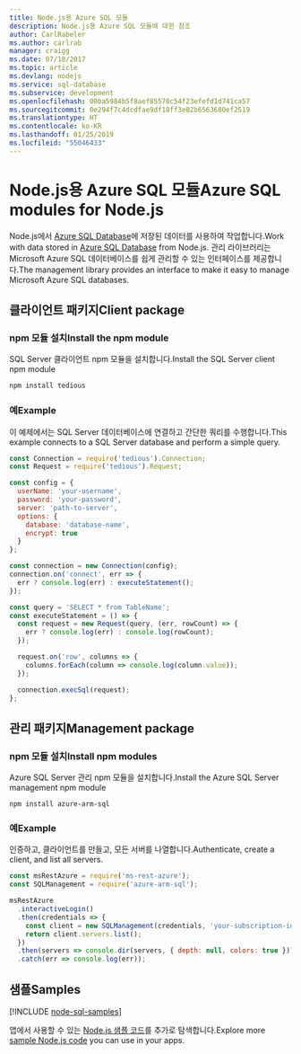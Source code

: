 ```yaml
---
title: Node.js용 Azure SQL 모듈
description: Node.js용 Azure SQL 모듈에 대한 참조
author: CarlRabeler
ms.author: carlrab
manager: craigg
ms.date: 07/18/2017
ms.topic: article
ms.devlang: nodejs
ms.service: sql-database
ms.subservice: development
ms.openlocfilehash: 00ba5984b5f8aef85570c54f23efefd1d741ca57
ms.sourcegitcommit: 0e294f7c4dcdfae9df18ff3e82b6563680ef2519
ms.translationtype: HT
ms.contentlocale: ko-KR
ms.lasthandoff: 01/25/2019
ms.locfileid: "55046433"
---
```

# <a name="azure-sql-modules-for-nodejs"></a><span data-ttu-id="b4dc8-103">Node.js용 Azure SQL 모듈</span><span class="sxs-lookup"><span data-stu-id="b4dc8-103">Azure SQL modules for Node.js</span></span>

<span data-ttu-id="b4dc8-104">Node.js에서 [Azure SQL Database](https://docs.microsoft.com/azure/sql-database/sql-database-technical-overview)에 저장된 데이터를 사용하여 작업합니다.</span><span class="sxs-lookup"><span data-stu-id="b4dc8-104">Work with data stored in [Azure SQL Database](https://docs.microsoft.com/azure/sql-database/sql-database-technical-overview) from Node.js.</span></span>
<span data-ttu-id="b4dc8-105">관리 라이브러리는 Microsoft Azure SQL 데이터베이스를 쉽게 관리할 수 있는 인터페이스를 제공합니다.</span><span class="sxs-lookup"><span data-stu-id="b4dc8-105">The management library provides an interface to make it easy to manage Microsoft Azure SQL databases.</span></span>

## <a name="client-package"></a><span data-ttu-id="b4dc8-106">클라이언트 패키지</span><span class="sxs-lookup"><span data-stu-id="b4dc8-106">Client package</span></span>

### <a name="install-the-npm-module"></a><span data-ttu-id="b4dc8-107">npm 모듈 설치</span><span class="sxs-lookup"><span data-stu-id="b4dc8-107">Install the npm module</span></span>

<span data-ttu-id="b4dc8-108">SQL Server 클라이언트 npm 모듈을 설치합니다.</span><span class="sxs-lookup"><span data-stu-id="b4dc8-108">Install the SQL Server client npm module</span></span>

```bash
npm install tedious
```

### <a name="example"></a><span data-ttu-id="b4dc8-109">예</span><span class="sxs-lookup"><span data-stu-id="b4dc8-109">Example</span></span>

<span data-ttu-id="b4dc8-110">이 예제에서는 SQL Server 데이터베이스에 연결하고 간단한 쿼리를 수행합니다.</span><span class="sxs-lookup"><span data-stu-id="b4dc8-110">This example connects to a SQL Server database and perform a simple query.</span></span>

```javascript
const Connection = require('tedious').Connection;
const Request = require('tedious').Request;

const config = {
  userName: 'your-username',
  password: 'your-password',
  server: 'path-to-server',
  options: {
    database: 'database-name',
    encrypt: true
  }
};

const connection = new Connection(config);
connection.on('connect', err => {
  err ? console.log(err) : executeStatement();
});

const query = 'SELECT * from TableName';
const executeStatement = () => {
  const request = new Request(query, (err, rowCount) => {
    err ? console.log(err) : console.log(rowCount);
  });

  request.on('row', columns => {
    columns.forEach(column => console.log(column.value));
  });

  connection.execSql(request);
};
```

## <a name="management-package"></a><span data-ttu-id="b4dc8-111">관리 패키지</span><span class="sxs-lookup"><span data-stu-id="b4dc8-111">Management package</span></span>

### <a name="install-npm-modules"></a><span data-ttu-id="b4dc8-112">npm 모듈 설치</span><span class="sxs-lookup"><span data-stu-id="b4dc8-112">Install npm modules</span></span>

<span data-ttu-id="b4dc8-113">Azure SQL Server 관리 npm 모듈을 설치합니다.</span><span class="sxs-lookup"><span data-stu-id="b4dc8-113">Install the Azure SQL Server management npm module</span></span>

```
npm install azure-arm-sql
```   

### <a name="example"></a><span data-ttu-id="b4dc8-114">예</span><span class="sxs-lookup"><span data-stu-id="b4dc8-114">Example</span></span>

<span data-ttu-id="b4dc8-115">인증하고, 클라이언트를 만들고, 모든 서버를 나열합니다.</span><span class="sxs-lookup"><span data-stu-id="b4dc8-115">Authenticate, create a client, and list all servers.</span></span>

```javascript
const msRestAzure = require('ms-rest-azure');
const SQLManagement = require('azure-arm-sql');

msRestAzure
  .interactiveLogin()
  .then(credentials => {
    const client = new SQLManagement(credentials, 'your-subscription-id');
    return client.servers.list();
  })
  .then(servers => console.dir(servers, { depth: null, colors: true }))
  .catch(err => console.log(err));
```

## <a name="samples"></a><span data-ttu-id="b4dc8-116">샘플</span><span class="sxs-lookup"><span data-stu-id="b4dc8-116">Samples</span></span>

[!INCLUDE [node-sql-samples](../docs-ref-conceptual/includes/sql-samples.md)]

<span data-ttu-id="b4dc8-117">앱에서 사용할 수 있는 [Node.js 샘플 코드](https://azure.microsoft.com/resources/samples/?platform=nodejs)를 추가로 탐색합니다.</span><span class="sxs-lookup"><span data-stu-id="b4dc8-117">Explore more [sample Node.js code](https://azure.microsoft.com/resources/samples/?platform=nodejs) you can use in your apps.</span></span>
